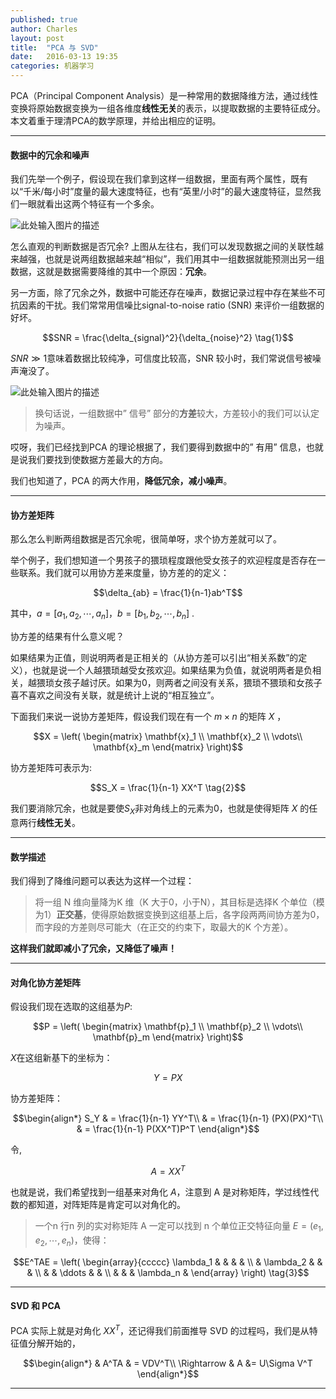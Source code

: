 ```yaml
---
published: true
author: Charles
layout: post
title:  "PCA 与 SVD"
date:   2016-03-13 19:35
categories: 机器学习
---
```


PCA（Principal Component Analysis）是一种常用的数据降维方法，通过线性变换将原始数据变换为一组各维度**线性无关**的表示，以提取数据的主要特征成分。本文着重于理清PCA的数学原理，并给出相应的证明。


----------


#### 数据中的冗余和噪声
我们先举一个例子，假设现在我们拿到这样一组数据，里面有两个属性，既有以“千米/每小时”度量的最大速度特征，也有“英里/小时”的最大速度特征，显然我们一眼就看出这两个特征有一个多余。

![此处输入图片的描述][1]

怎么直观的判断数据是否冗余? 上图从左往右，我们可以发现数据之间的关联性越来越强，也就是说两组数据越来越“相似”，我们用其中一组数据就能预测出另一组数据，这就是数据需要降维的其中一个原因：**冗余**。

另一方面，除了冗余之外，数据中可能还存在噪声，数据记录过程中存在某些不可抗因素的干扰。我们常常用信噪比signal-to-noise ratio (SNR) 来评价一组数据的好坏。

$$SNR = \frac{\delta_{signal}^2}{\delta_{noise}^2} \tag{1}$$

$SNR \gg 1$意味着数据比较纯净，可信度比较高，SNR 较小时，我们常说信号被噪声淹没了。

![此处输入图片的描述][2]

> 换句话说，一组数据中” 信号” 部分的**方差**较大，方差较小的我们可以认定为噪声。

哎呀，我们已经找到PCA 的理论根据了，我们要得到数据中的” 有用” 信息，也就是说我们要找到使数据方差最大的方向。

我们也知道了，PCA 的两大作用，**降低冗余，减小噪声**。


----------


#### 协方差矩阵
那么怎么判断两组数据是否冗余呢，很简单呀，求个协方差就可以了。

举个例子，我们想知道一个男孩子的猥琐程度跟他受女孩子的欢迎程度是否存在一些联系。我们就可以用协方差来度量，协方差的的定义：

$$\delta_{ab} = \frac{1}{n-1}ab^T$$

其中，$a = [a_1,a_2,\cdots,a_n]$，$b = [b_1,b_2,\cdots,b_n]$ . 

协方差的结果有什么意义呢？

如果结果为正值，则说明两者是正相关的（从协方差可以引出“相关系数”的定义），也就是说一个人越猥琐越受女孩欢迎。如果结果为负值，就说明两者是负相关，越猥琐女孩子越讨厌。如果为0，则两者之间没有关系，猥琐不猥琐和女孩子喜不喜欢之间没有关联，就是统计上说的“相互独立”。

下面我们来说一说协方差矩阵，假设我们现在有一个 $m \times n$ 的矩阵 $X$ ，

$$X = \left(  
\begin{matrix}
     \mathbf{x}_1  \\
     \mathbf{x}_2  \\
     \vdots\\
     \mathbf{x}_m
\end{matrix} 
\right)$$

协方差矩阵可表示为:

$$S_X = \frac{1}{n-1} XX^T \tag{2}$$

我们要消除冗余，也就是要使$S_X$非对角线上的元素为0，也就是使得矩阵 $X$ 的任意两行**线性无关**。

----------

#### 数学描述

我们得到了降维问题可以表达为这样一个过程：

> 将一组 N 维向量降为K 维（K 大于0，小于N），其目标是选择K 个单位（模为1）**正交基**，使得原始数据变换到这组基上后，各字段两两间协方差为0，而字段的方差则尽可能大（在正交的约束下，取最大的K 个方差）。

**这样我们就即减小了冗余，又降低了噪声！**


----------


#### 对角化协方差矩阵
假设我们现在选取的这组基为$P$:

$$P = \left(  
\begin{matrix}
     \mathbf{p}_1  \\
     \mathbf{p}_2  \\
     \vdots\\
     \mathbf{p}_m
\end{matrix} 
\right)$$

$X$在这组新基下的坐标为：

$$Y = PX $$

协方差矩阵：

$$\begin{align*}
S_Y & = \frac{1}{n-1} YY^T\\
& = \frac{1}{n-1} (PX)(PX)^T\\
& = \frac{1}{n-1} P(XX^T)P^T
\end{align*}$$


令,

$$A = XX^T$$

也就是说，我们希望找到一组基来对角化 $A$，注意到 A 是对称矩阵，学过线性代数的都知道，对阵矩阵是肯定可以对角化的。

> 一个n 行n 列的实对称矩阵 A 一定可以找到 n 个单位正交特征向量 $E = (e_1,e_2,\cdots,e_n )$，使得：

$$E^TAE = 
\left( \begin{array}{ccccc}
    \lambda_1 &  &  &   &   \\
      & \lambda_2 &   &   &   \\
      &   & \ddots &  &   \\
      &   &   & \lambda_n &  
\end{array} \right) \tag{3}$$

----------

#### SVD 和 PCA
PCA 实际上就是对角化 $XX^T$，还记得我们前面推导 SVD 的过程吗，我们是从特征值分解开始的，

$$\begin{align*}
& A^TA & = VDV^T\\
\Rightarrow & A &= U\Sigma V^T
\end{align*}$$



----------


  [1]: http://7xjbdi.com1.z0.glb.clouddn.com/2016-03-14_164210.png?imageView2/2/w/500
  [2]: http://7xjbdi.com1.z0.glb.clouddn.com/2016-03-14_164741.png?imageView2/2/w/300



